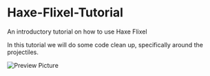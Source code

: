 # Haxe-Flixel-Tutorial
An introductory tutorial on how to use Haxe Flixel

In this tutorial we will do some code clean up, specifically around the projectiles.

![Preview Picture](https://github.com/Wolfman13/Haxe-Flixel-Tutorial/blob/Tutorial-5/Tutorial_5.png?raw=true)
